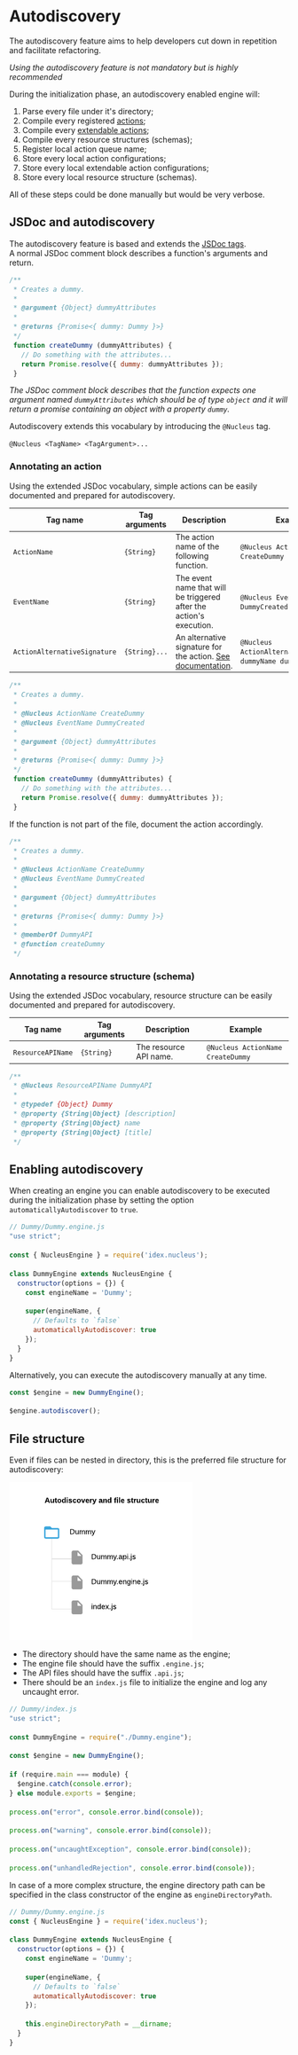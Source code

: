 # Autodiscovery

The autodiscovery feature aims to help developers cut down in repetition and facilitate refactoring.  

_Using the autodiscovery feature is not mandatory but is highly recommended_  

During the initialization phase, an autodiscovery enabled engine will:

  1. Parse every file under it's directory;
  2. Compile every registered [actions](./Guide-Action);
  3. Compile every [extendable actions](./Guide-Extendable-Action);
  4. Compile every resource structures (schemas);
  5. Register local action queue name;
  6. Store every local action configurations;
  7. Store every local extendable action configurations;
  8. Store every local resource structure (schemas).
  
All of these steps could be done manually but would be very verbose.  

## JSDoc and autodiscovery

The autodiscovery feature is based and extends the [JSDoc tags](http://usejsdoc.org).  
A normal JSDoc comment block describes a function's arguments and return.

```javascript
/**
 * Creates a dummy.
 * 
 * @argument {Object} dummyAttributes
 *
 * @returns {Promise<{ dummy: Dummy }>}
 */
 function createDummy (dummyAttributes) {
   // Do something with the attributes...
   return Promise.resolve({ dummy: dummyAttributes });
 }
```
_The JSDoc comment block describes that the function expects one argument named `dummyAttributes` which should be of 
type `object` and it will return a promise containing an object with a property `dummy`._  

Autodiscovery extends this vocabulary by introducing the `@Nucleus` tag.  

`@Nucleus <TagName> <TagArgument>...`  

### Annotating an action

Using the extended JSDoc vocabulary, simple actions can be easily documented and prepared for autodiscovery.

| Tag name                     | Tag arguments     | Description                                                                                                | Example                                                         |
|------------------------------|-------------------|------------------------------------------------------------------------------------------------------------|-----------------------------------------------------------------|
| `ActionName`                 | `{String}`        | The action name of the following function.                                                                 | `@Nucleus ActionName CreateDummy`                               |
| `EventName`                  | `{String}`        | The event name that will be triggered after the action's execution.                                        | `@Nucleus EventName DummyCreated`                               |
| `ActionAlternativeSignature` | `{String}...`     | An alternative signature for the action. [See documentation](./Guide-Action#action-alternative-signature). | `@Nucleus ActionAlternativeSignature dummyName dummyAttributes` |

```javascript
/**
 * Creates a dummy.
 * 
 * @Nucleus ActionName CreateDummy
 * @Nucleus EventName DummyCreated
 * 
 * @argument {Object} dummyAttributes
 *
 * @returns {Promise<{ dummy: Dummy }>}
 */
 function createDummy (dummyAttributes) {
   // Do something with the attributes...
   return Promise.resolve({ dummy: dummyAttributes });
 }
```

If the function is not part of the file, document the action accordingly.

```javascript
/**
 * Creates a dummy.
 * 
 * @Nucleus ActionName CreateDummy
 * @Nucleus EventName DummyCreated
 * 
 * @argument {Object} dummyAttributes
 *
 * @returns {Promise<{ dummy: Dummy }>}
 * 
 * @memberOf DummyAPI
 * @function createDummy
 */
```

### Annotating a resource structure (schema)

Using the extended JSDoc vocabulary, resource structure can be easily documented and prepared for autodiscovery.

| Tag name          | Tag arguments | Description            | Example                           |
|-------------------|---------------|------------------------|-----------------------------------|
| `ResourceAPIName` | `{String}`    | The resource API name. | `@Nucleus ActionName CreateDummy` |

```javascript
/**
 * @Nucleus ResourceAPIName DummyAPI
 *
 * @typedef {Object} Dummy
 * @property {String|Object} [description]
 * @property {String|Object} name
 * @property {String|Object} [title]
 */
```

## Enabling autodiscovery

When creating an engine you can enable autodiscovery to be executed during the initialization phase by setting the
option `automaticallyAutodiscover` to `true`.

```javascript
// Dummy/Dummy.engine.js
"use strict";

const { NucleusEngine } = require('idex.nucleus');

class DummyEngine extends NucleusEngine {
  constructor(options = {}) {
    const engineName = 'Dummy';
    
    super(engineName, {
      // Defaults to `false`
      automaticallyAutodiscover: true
    });
  }
}
```

Alternatively, you can execute the autodiscovery manually at any time.

```javascript
const $engine = new DummyEngine();

$engine.autodiscover();
```

## File structure

Even if files can be nested in directory, this is the preferred file structure for autodiscovery:  

![Autodiscovery file structure](./assets/nucleus-autodiscovery-file-structure.png)

  * The directory should have the same name as the engine;
  * The engine file should have the suffix `.engine.js`;
  * The API files should have the suffix `.api.js`;
  * There should be an `index.js` file to initialize the engine and log any uncaught error.
  
```javascript
// Dummy/index.js
"use strict";

const DummyEngine = require("./Dummy.engine");

const $engine = new DummyEngine();

if (require.main === module) {
  $engine.catch(console.error);
} else module.exports = $engine;

process.on("error", console.error.bind(console));

process.on("warning", console.error.bind(console));

process.on("uncaughtException", console.error.bind(console));

process.on("unhandledRejection", console.error.bind(console));
```

In case of a more complex structure, the engine directory path can be specified in the class constructor of the engine
as `engineDirectoryPath`.

```javascript
// Dummy/Dummy.engine.js
const { NucleusEngine } = require('idex.nucleus');

class DummyEngine extends NucleusEngine {
  constructor(options = {}) {
    const engineName = 'Dummy';
    
    super(engineName, {
      // Defaults to `false`
      automaticallyAutodiscover: true
    });
    
    this.engineDirectoryPath = __dirname;
  }
}
```